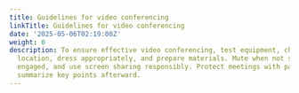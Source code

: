 ```yaml
---
title: Guidelines for video conferencing
linkTitle: Guidelines for video conferencing
date: '2025-05-06T02:19:00Z'
weight: 0
description: To ensure effective video conferencing, test equipment, choose a quiet
  location, dress appropriately, and prepare materials. Mute when not speaking, stay
  engaged, and use screen sharing responsibly. Protect meetings with passwords and
  summarize key points afterward.
---
```



<!-- Unsupported block type: table_of_contents -->

<!-- Unsupported block type: unsupported -->

